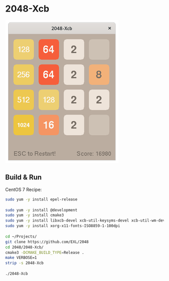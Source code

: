 2048-Xcb
========

![2048-Xcb Fedora 32 Screenshot](../image/2048-Xcb-Screenshot.png)

## Build & Run

CentOS 7 Recipe:

```sh
sudo yum -y install epel-release

sudo yum -y install @development
sudo yum -y install cmake3
sudo yum -y install libxcb-devel xcb-util-keysyms-devel xcb-util-wm-devel
sudo yum -y install xorg-x11-fonts-ISO8859-1-100dpi

cd ~/Projects/
git clone https://github.com/EXL/2048
cd 2048/2048-Xcb/
cmake3 -DCMAKE_BUILD_TYPE=Release .
make VERBOSE=1
strip -s 2048-Xcb

./2048-Xcb
```
